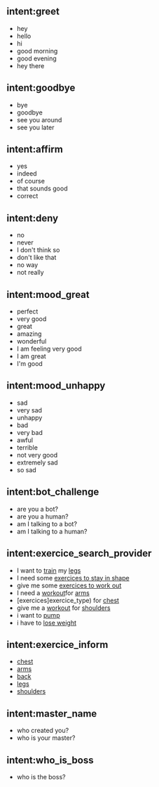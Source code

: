 ## intent:greet
- hey
- hello
- hi
- good morning
- good evening
- hey there

## intent:goodbye
- bye
- goodbye
- see you around
- see you later

## intent:affirm
- yes
- indeed
- of course
- that sounds good
- correct

## intent:deny
- no
- never
- I don't think so
- don't like that
- no way
- not really

## intent:mood_great
- perfect
- very good
- great
- amazing
- wonderful
- I am feeling very good
- I am great
- I'm good

## intent:mood_unhappy
- sad
- very sad
- unhappy
- bad
- very bad
- awful
- terrible
- not very good
- extremely sad
- so sad

## intent:bot_challenge
- are you a bot?
- are you a human?
- am I talking to a bot?
- am I talking to a human?

## intent:exercice_search_provider
- I want to [train](exercice_type) my [legs](muscular_group)
- I need some [exercices to stay in shape](exercice_type)
- give me some [exercices to work out](exercice_type)
- I need a [workout](exercice_type)for [arms](muscular_group)
- [exercices]exercice_type) for [chest](muscular_group)
- give me a [workout](exercice_type) for [shoulders](muscular_group)
- i want to [pump](exercice_type) 
- i have to [lose weight](exercice_type)

## intent:exercice_inform
- [chest](muscular_group)
- [arms](muscular_group)
- [back](muscular_group)
- [legs](muscular_group)
- [shoulders](muscular_group)

## intent:master_name
- who created you?
- who is your master?

## intent:who_is_boss
- who is the boss?